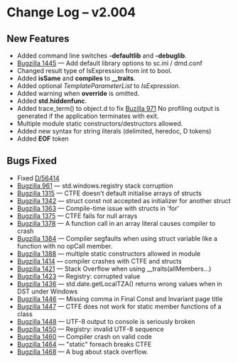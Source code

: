 <h1>Change Log &ndash; v2.004</h1>

<h2 id="new-features">New Features</h2>

* Added command line switches **-defaultlib** and **-debuglib**.
* [Bugzilla 1445](/bug/1445) &mdash; Add default library options to sc.ini / dmd.conf
* Changed result type of IsExpression from int to bool.
* Added **isSame** and **compiles** to **__traits**.
* Added optional *TemplateParameterList* to *IsExpression*.
* Added warning when **override** is omitted.
* Added **std.hiddenfunc**.
* Added trace_term() to object.d to fix [Buzilla 971](/bug/971)
  No profiling output is generated if the application terminates with exit.
* Multiple module static constructors/destructors allowed.
* Added new syntax for string literals (delimited, heredoc, D tokens)
* Added **__EOF__** token

<h2 id="bugs-fixed">Bugs Fixed</h2>

* Fixed [D/56414](http://digitalmars.com/webnews/newsgroups.php?search_txt=&group=digitalmars.D&article_id=56414)
* [Bugzilla 961](/bug/961) &mdash; std.windows.registry stack corruption
* [Bugzilla 1315](/bug/1315) &mdash; CTFE doesn't default initialise arrays of structs
* [Bugzilla 1342](/bug/1342) &mdash; struct const not accepted as initializer for another struct
* [Bugzilla 1363](/bug/1363) &mdash; Compile-time issue with structs in 'for'
* [Bugzilla 1375](/bug/1375) &mdash; CTFE fails for null arrays
* [Bugzilla 1378](/bug/1378) &mdash; A function call in an array literal causes compiler to crash
* [Bugzilla 1384](/bug/1384) &mdash; Compiler segfaults when using struct variable like a function with no opCall member.
* [Bugzilla 1388](/bug/1388) &mdash; multiple static constructors allowed in module
* [Bugzilla 1414](/bug/1414) &mdash; compiler crashes with CTFE and structs
* [Bugzilla 1421](/bug/1421) &mdash; Stack Overflow when using __traits(allMembers...)
* [Bugzilla 1423](/bug/1423) &mdash; Registry: corrupted value
* [Bugzilla 1436](/bug/1436) &mdash; std.date.getLocalTZA() returns wrong values when in DST under Windows
* [Bugzilla 1446](/bug/1446) &mdash; Missing comma in Final Const and Invariant page title
* [Bugzilla 1447](/bug/1447) &mdash; CTFE does not work for static member functions of a class
* [Bugzilla 1448](/bug/1448) &mdash; UTF-8 output to console is seriously broken
* [Bugzilla 1450](/bug/1450) &mdash; Registry: invalid UTF-8 sequence
* [Bugzilla 1460](/bug/1460) &mdash; Compiler crash on valid code
* [Bugzilla 1464](/bug/1464) &mdash; "static" foreach breaks CTFE
* [Bugzilla 1468](/bug/1468) &mdash; A bug about stack overflow.
